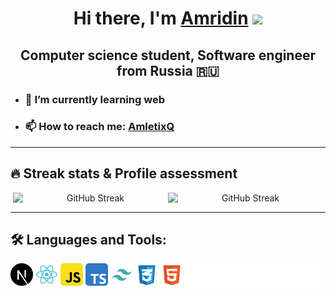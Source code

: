 <h1 align="center">Hi there, I'm <a href="https://vk.com/amletixq" target="_blank">Amridin</a> 
<img src="https://github.com/blackcater/blackcater/raw/main/images/Hi.gif" height="32"/></h1>
<h2 align="center">Computer science student, Software engineer from Russia 🇷🇺</h2>

- <h3>🌱 I’m currently learning <strong>web</strong></h3>
- <h3>📫 How to reach me: <a href="https://t.me/AmletixQ" target="_blank">AmletixQ</a></h3>

<hr/>
<h2>🔥 Streak stats & Profile assessment</h2>
<div align="center" style="margin-inline: 4px; display: flex;">
  <img width="500" src="http://github-readme-streak-stats.herokuapp.com?user=AmletixQ&theme=tokyonight-duo&date_format=j%20M%5B%20Y%5D" alt="GitHub Streak">
  <img width="500" src="https://github-readme-stats.vercel.app/api?username=AmletixQ&chache_seconds=14400&theme=transparent" alt="GitHub Streak">
</div>
<hr/>

<h2>🛠️ Languages and Tools:</h2>
<div style="background-color: white">
  <img src="https://github.com/AmletixQ/AmletixQ/raw/main/images/nextjs.svg" alt="nextjs" height="36"/>
  <img src="https://github.com/AmletixQ/AmletixQ/raw/main/images/react.svg" alt="" height="36" />
  <img src="https://github.com/AmletixQ/AmletixQ/raw/main/images/javascript.svg" alt="" height="36" />
  <img src="https://github.com/AmletixQ/AmletixQ/raw/main/images/typescript.svg" alt="" height="36" />
  <img src="https://github.com/AmletixQ/AmletixQ/raw/main/images/tailwindcss.svg" alt="" height="36" />
  <img src="https://github.com/AmletixQ/AmletixQ/raw/main/images/css.svg" alt="" height="36" />
  <img src="https://github.com/AmletixQ/AmletixQ/raw/main/images/html.svg" alt="" height="36" />
</div>

<!--
**AmletixQ/AmletixQ** is a ✨ _special_ ✨ repository because its `README.md` (this file) appears on your GitHub profile.

Here are some ideas to get you started:

- 🔭 I’m currently working on ...
- 👯 I’m looking to collaborate on ...
- 🤔 I’m looking for help with ...
- 💬 Ask me about ...
- 😄 Pronouns: ...
- ⚡ Fun fact: ...
-->
